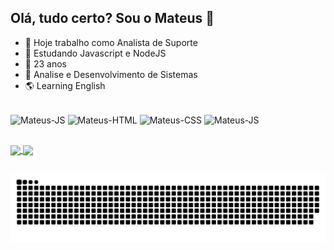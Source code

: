 ## Olá, tudo certo? Sou o Mateus 👋

- 🔭 Hoje trabalho como Analista de Suporte
- 🌱 Estudando Javascript e NodeJS
- 📆 23 anos
- 📕 Analise e Desenvolvimento de Sistemas
- 🌎 Learning English 

<div style="display: inline_block"> <br>
  <img align='center' alt='Mateus-JS' height='30' width='40' src='https://cdn.jsdelivr.net/gh/devicons/devicon@latest/icons/javascript/javascript-original.svg'>

   <img align='center' alt='Mateus-HTML' height='30' width='40' src='https://cdn.jsdelivr.net/gh/devicons/devicon@latest/icons/html5/html5-original.svg'>

   <img align='center' alt='Mateus-CSS' height='30' width='40' src='https://cdn.jsdelivr.net/gh/devicons/devicon@latest/icons/css3/css3-original.svg'>

   <img align='center' alt='Mateus-JS' height='30' width='40' src='https://cdn.jsdelivr.net/gh/devicons/devicon@latest/icons/nodejs/nodejs-original-wordmark.svg'>
  
</div>

##

<div>
  <a href="https://github.com/omatteus/github-readme-stats">
    <img height=150 align="center" src="https://github-readme-stats.vercel.app/api?username=omatteus&show_icons=true&theme=radical" />
  </a>
  <a href="https://github.com/omatteus/convoychat">
    <img height=150 align="center" src="https://github-readme-stats.vercel.app/api/top-langs?username=omatteus&layout=compact&langs_count=8&card_width=300" />
  </a>
</div>

##

<picture>
  <source media="(prefers-color-scheme: dark)" srcset="https://raw.githubusercontent.com/omatteus/omatteus/output/github-contribution-grid-snake-dark.svg">
  <source media="(prefers-color-scheme: light)" srcset="https://raw.githubusercontent.com/omatteus/omatteus/output/github-contribution-grid-snake.svg">
  <img alt="github contribution grid snake animation" src="https://raw.githubusercontent.com/omatteus/omatteus/output/github-contribution-grid-snake.svg">
</picture>

##
